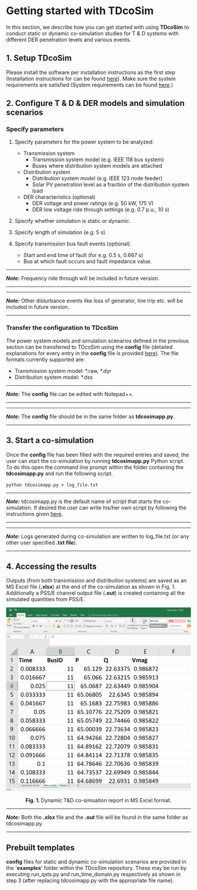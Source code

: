 # Getting started with TDcoSim

In this section, we describe how you can get started with using **TDcoSim** to conduct static or dynamic co-simulation studies for T & D systems with different DER penetration levels and various events.

## 1. Setup TDcoSim

Please install the software per installation instructions as the first step (Installation instructions for can be found [here](user_guide_sys_requirements.md)). Make sure the system requirements are satisfied (System requirements can be found [here](user_guide_installation.md).) 

## 2. Configure T & D & DER models and simulation scenarios

### Specify parameters
1. Specify parameters for the power system to be analyzed:
   
   * Transmission system
        * Transmission system model (e.g. IEEE 118 bus system)
        * Buses where distribution system models are attached
   * Distribution system
        * Distribution system model (e.g. IEEE 123 node feeder)
        * Solar PV penetration level as a fraction of the distribution system load
   * DER characteristics (optional)
        * DER voltage and power ratings (e.g. 50 kW, 175 V)
        * DER low voltage ride through settings (e.g. 0.7 p.u., 10 s)
   
2. Specify whether simulation is static or dynamic.

3. Specify length of simulation (e.g. 5 s).

4. Specify transmission bus fault events (optional).

   * Start and end time of fault (for e.g. 0.5 s, 0.667 s)
   * Bus at which fault occurs and fault impedance value.

***
***Note:*** Frequency ride through will be included in future version.

***
***
***Note:*** Other disturbance events like loss of generator, line trip etc. will be included in future version.

***

### Transfer the configuration to TDcoSim

The power system models and simulation scenarios defined in the previous section can be transferred to TDcoSim using the **config** file (detailed explanations for every entry in the **config** file is provided [here](user_guide_cosimulation_details.ipynb)). The file formats currently supported are:

* Transmission system model: *.raw, *.dyr
* Distribution system model: *.dss

***
***Note:*** The **config** file can be edited with Notepad++.

***
***
***Note:*** The **config** file should be in the same folder as **tdcosimapp.py**.

***

## 3.  Start a co-simulation

Once the **config** file has been filled with the required entries and saved, the user can start the co-simulation by running **tdcosimapp.py** Python script. To do this open the command line prompt within the folder containing the **tdcosimapp.py** and run the following script.

```
python tdcosimapp.py > log_file.txt
```

***
***Note:*** tdcosimapp.py is the default name of script that starts the co-simulation. If desired the user can write his/her own script by following the instructions given [here](user_guide_using_tdcosim.md).

***
***
***Note:*** Logs generated during co-simulation are written to log_file.txt (or any other user specified **.txt file**).

***

## 4.  Accessing the results

Outputs (from both transmission and distribution systems) are saved as an MS Excel file (**.xlsx**) at the end of the co-simulation as shown in Fig. 1. Additionally a PSS/E channel output file (**.out**) is created containing all the simulated quantities from PSS/E.

![report example](images/report_example.png)
<p align="center">
  <strong>Fig. 1. </strong>Dynamic T&D co-simuation report in MS Excel format.
</p>

***
***Note:*** Both the **.xlsx** file and the **.out** file will be found in the same folder as tdcosimapp.py.

***

## Prebuilt templates

**config** files for static and dynamic co-simulation scenarios are provided in the '**examples**' folder within the TDcoSim repository. These may be run by executing run_qsts.py and run_time_domain.py respectively as shown in step 3 (after replacing tdcosimapp.py with the appropriate file name).